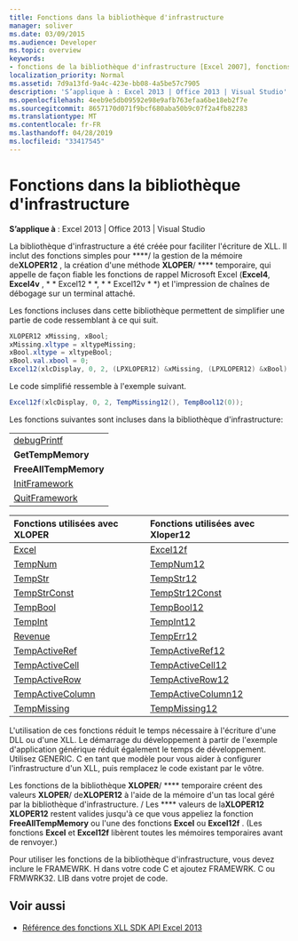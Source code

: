 ```yaml
---
title: Fonctions dans la bibliothèque d'infrastructure
manager: soliver
ms.date: 03/09/2015
ms.audience: Developer
ms.topic: overview
keywords:
- fonctions de la bibliothèque d'infrastructure [Excel 2007], fonctions [Excel 2007], bibliothèque de l'infrastructure
localization_priority: Normal
ms.assetid: 7d9a13fd-9a4c-423e-bb08-4a5be57c7905
description: 'S’applique à : Excel 2013 | Office 2013 | Visual Studio'
ms.openlocfilehash: 4eeb9e5db09592e98e9afb763efaa6be18eb2f7e
ms.sourcegitcommit: 8657170d071f9bcf680aba50b9c07f2a4fb82283
ms.translationtype: MT
ms.contentlocale: fr-FR
ms.lasthandoff: 04/28/2019
ms.locfileid: "33417545"
---
```

# <a name="functions-in-the-framework-library"></a>Fonctions dans la bibliothèque d'infrastructure

**S’applique à** : Excel 2013 | Office 2013 | Visual Studio 
  
La bibliothèque d'infrastructure a été créée pour faciliter l'écriture de XLL. Il inclut des fonctions simples pour ****/ la gestion de la mémoire de**XLOPER12** , la création d'une méthode **XLOPER**/ **** temporaire, qui appelle de façon fiable les fonctions de rappel Microsoft Excel (**Excel4**, **Excel4v** , * * Excel12 * *, * * Excel12v * *) et l'impression de chaînes de débogage sur un terminal attaché.
  
Les fonctions incluses dans cette bibliothèque permettent de simplifier une partie de code ressemblant à ce qui suit.
  
```cs
XLOPER12 xMissing, xBool;
xMissing.xltype = xltypeMissing;
xBool.xltype = xltypeBool;
xBool.val.xbool = 0;
Excel12(xlcDisplay, 0, 2, (LPXLOPER12) &xMissing, (LPXLOPER12) &xBool);
```

Le code simplifié ressemble à l'exemple suivant.
  
```cs
Excel12f(xlcDisplay, 0, 2, TempMissing12(), TempBool12(0));
```

Les fonctions suivantes sont incluses dans la bibliothèque d'infrastructure:
  
||
|:-----|
|[debugPrintf](debugprintf.md) <br/> |
|**GetTempMemory** <br/> |
|**FreeAllTempMemory** <br/> |
|[InitFramework](initframework.md) <br/> |
|[QuitFramework](quitframework.md) <br/> |
   
|**Fonctions utilisées avec XLOPER**|**Fonctions utilisées avec Xloper12**|
|:-----|:-----|
|[Excel](excel-excel12f.md) <br/> |[Excel12f](excel-excel12f.md) <br/> |
|[TempNum](tempnum-tempnum12.md) <br/> |[TempNum12](tempnum-tempnum12.md) <br/> |
|[TempStr](tempstr.md) <br/> |[TempStr12](tempstrconst-tempstr12.md) <br/> |
|[TempStrConst](tempstrconst-tempstr12.md) <br/> |[TempStr12Const](tempstrconst-tempstr12.md) <br/> |
|[TempBool](tempbool-tempbool12.md) <br/> |[TempBool12](tempbool-tempbool12.md) <br/> |
|[TempInt](tempint-tempint12.md) <br/> |[TempInt12](tempint-tempint12.md) <br/> |
|[Revenue](temperr-temperr12.md) <br/> |[TempErr12](temperr-temperr12.md) <br/> |
|[TempActiveRef](tempactiveref-tempactiveref12.md) <br/> |[TempActiveRef12](tempactiveref-tempactiveref12.md) <br/> |
|[TempActiveCell](tempactivecell-tempactivecell12.md) <br/> |[TempActiveCell12](tempactivecell-tempactivecell12.md) <br/> |
|[TempActiveRow](tempactiverow-tempactiverow12.md) <br/> |[TempActiveRow12](tempactiverow-tempactiverow12.md) <br/> |
|[TempActiveColumn](tempactivecolumn-tempactivecolumn12.md) <br/> |[TempActiveColumn12](tempactivecolumn-tempactivecolumn12.md) <br/> |
|[TempMissing](tempmissing-tempmissing12.md) <br/> |[TempMissing12](tempmissing-tempmissing12.md) <br/> |
   
L'utilisation de ces fonctions réduit le temps nécessaire à l'écriture d'une DLL ou d'une XLL. Le démarrage du développement à partir de l'exemple d'application générique réduit également le temps de développement. Utilisez GENERIC. C en tant que modèle pour vous aider à configurer l'infrastructure d'un XLL, puis remplacez le code existant par le vôtre.
  
Les fonctions de la bibliothèque **XLOPER**/ **** temporaire créent des valeurs **XLOPER**/ de**XLOPER12** à l'aide de la mémoire d'un tas local géré par la bibliothèque d'infrastructure. / Les **** valeurs de la**XLOPER12 XLOPER12** restent valides jusqu'à ce que vous appeliez la fonction **FreeAllTempMemory** ou l'une des fonctions **Excel** ou **Excel12f** . (Les fonctions **Excel** et **Excel12f** libèrent toutes les mémoires temporaires avant de renvoyer.) 
  
Pour utiliser les fonctions de la bibliothèque d'infrastructure, vous devez inclure le FRAMEWRK. H dans votre code C et ajoutez FRAMEWRK. C ou FRMWRK32. LIB dans votre projet de code.
  
## <a name="see-also"></a>Voir aussi

- [Référence des fonctions XLL SDK API Excel 2013](excel-xll-sdk-api-function-reference.md)


